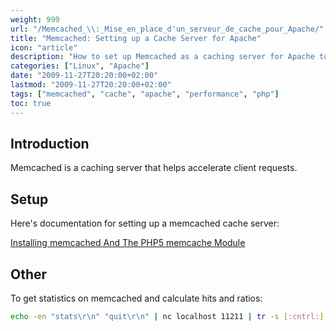 ```yaml
---
weight: 999
url: "/Memcached_\\:_Mise_en_place_d'un_serveur_de_cache_pour_Apache/"
title: "Memcached: Setting up a Cache Server for Apache"
icon: "article"
description: "How to set up Memcached as a caching server for Apache to accelerate client requests and improve performance."
categories: ["Linux", "Apache"]
date: "2009-11-27T20:20:00+02:00"
lastmod: "2009-11-27T20:20:00+02:00"
tags: ["memcached", "cache", "apache", "performance", "php"]
toc: true
---
```


## Introduction

Memcached is a caching server that helps accelerate client requests.

## Setup

Here's documentation for setting up a memcached cache server:

[Installing memcached And The PHP5 memcache Module](/pdf/installing_memcached_and_the_php5_memcache_module.pdf)

## Other

To get statistics on memcached and calculate hits and ratios:

```bash
echo -en "stats\r\n" "quit\r\n" | nc localhost 11211 | tr -s [:cntrl:] " "| cut -f42,48 -d" " | sed "s/\([0-9]*\)\s\([0-9]*\)/ \2\/\1*100/" | bc -l
```